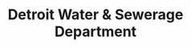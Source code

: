 ---
title: Detroit Water & Sewerage Department
description: The Detroit Water & Sewerage Department (DWSD) serves over 200,000 Detroit residential and commercial accounts. DWSD’s water network consists of more than 2,700 miles of transmission and distribution mains and nearly 3,000 miles of sewer collection piping.
logo: https://detroitmi.gov/themes/custom/detroitmi/share-image.png
---